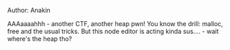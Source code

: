 Author: Anakin

AAAaaaahhh - another CTF, another heap pwn! You know the drill: malloc, free and the usual tricks. But this node editor is acting kinda sus.... - wait where's the heap tho?
